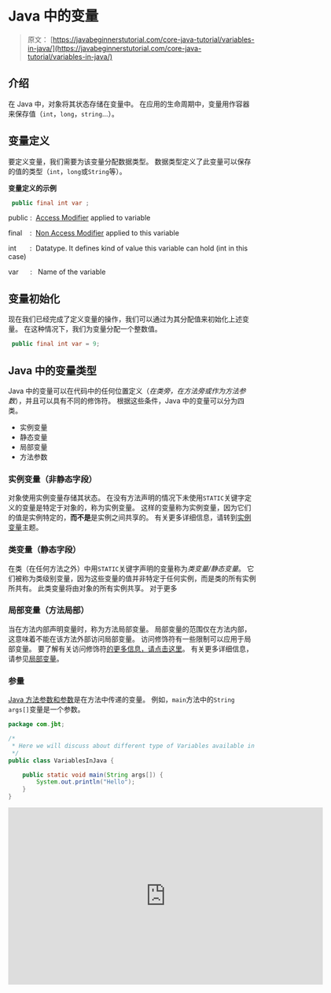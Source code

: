 # Java 中的变量

> 原文： [https://javabeginnerstutorial.com/core-java-tutorial/variables-in-java/](https://javabeginnerstutorial.com/core-java-tutorial/variables-in-java/)

## 介绍

在 Java 中，对象将其状态存储在变量中。 在应用的生命周期中，变量用作容器来保存值（`int`，`long`，`string`…）。

## 变量定义

要定义变量，我们需要为该变量分配数据类型。 数据类型定义了此变量可以保存的值的类型（`int`，`long`或`String`等）。

**变量定义的示例**

```java
 public final int var ;
```

public :  [Access Modifier](https://javabeginnerstutorial.com/core-java-tutorial/access-modifier-in-java/ "Access Modifiers in Java") applied to variable

final    :  [Non Access Modifier](https://javabeginnerstutorial.com/core-java-tutorial/non-access-modifiers-in-java/ "Non Access Modifiers in Java") applied to this variable

int       :  Datatype. It defines kind of value this variable can hold (int in this case)

var      :   Name of the variable

## 变量初始化

现在我们已经完成了定义变量的操作，我们可以通过为其分配值来初始化上述变量。 在这种情况下，我们为变量分配一个整数值。

```java
 public final int var = 9;
```

## Java 中的变量类型

Java 中的变量可以在代码中的任何位置定义（*在类旁，在方法旁或作为方法参数*），并且可以具有不同的修饰符。 根据这些条件，Java 中的变量可以分为四类。

*   实例变量
*   静态变量
*   局部变量
*   方法参数

### 实例变量（非静态字段）

对象使用实例变量存储其状态。 在没有方法声明的情况下未使用`STATIC`关键字定义的变量是特定于对象的，称为实例变量。 这样的变量称为实例变量，因为它们的值是实例特定的，**而不是**是实例之间共享的。 有关更多详细信息，请转到[实例变量](https://javabeginnerstutorial.com/core-java-tutorial/instance-variable-java/)主题。

### 类变量（静态字段）

在类（在任何方法之外）中用`STATIC`关键字声明的变量称为*类变量/静态变量*。 它们被称为类级别变量，因为这些变量的值并非特定于任何实例，而是类的所有实例所共有。 此类变量将由对象的所有实例共享。 对于更多

### 局部变量（方法局部）

当在方法内部声明变量时，称为方法局部变量。 局部变量的范围仅在方法内部，这意味着不能在该方法外部访问局部变量。 访问修饰符有一些限制可以应用于局部变量。 要了解有关访问修饰符[的更多信息，请点击这里](https://javabeginnerstutorial.com/core-java-tutorial/access-modifier-in-java/ "Access Modifiers in Java")。 有关更多详细信息，请参见[局部变量](https://javabeginnerstutorial.com/core-java-tutorial/local-variable-in-java/)。

### 参量

[Java 方法参数和参数](https://javabeginnerstutorial.com/core-java-tutorial/java-method-parameter-and-argument/)是在方法中传递的变量。 例如，`main`方法中的`String args[]`变量是一个参数。

```java
package com.jbt;

/*
 * Here we will discuss about different type of Variables available in Java
 */
public class VariablesInJava {

	public static void main(String args[]) {
		System.out.println("Hello");
	}
}
```

<noscript><iframe allow="accelerometer; autoplay; encrypted-media; gyroscope; picture-in-picture" allowfullscreen="" frameborder="0" height="360" src="https://www.youtube.com/embed/SFreQogjXH0?feature=oembed" title="Primitive types in java" width="640"></iframe></noscript>


